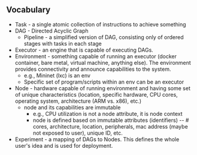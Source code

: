 ## Vocabulary
- Task - a single atomic collection of instructions to achieve something
- DAG - Directed Acyclic Graph
	- Pipeline - a simplified version of DAG, consisting only of ordered stages with tasks in each stage
- Executor - an engine that is capable of executing DAGs. 
- Environment - something capable of running an executor (docker container, bare metal, virtual machine, anything else). The environment provides connectivity and announce capabilities to the system.
    - e.g., Mininet (lxc) is an env
    - Specific set of program/scripts within an env can be an executor
- Node - hardware capable of running environment and having some set of unique characteristics (location, specific hardware, CPU cores, operating system, architecture (ARM vs. x86), etc.)
    - node and its capabilities are immutable
        - e.g., CPU utilization is not a node attribute, it is node context
        - node is defined based on immutable attributes (identifiers) -- # cores, architecture, location, peripherals, mac address (maybe not exposed to user), unique ID, etc.
- Experiment - a mapping of DAGs to Nodes. This defines the whole user's idea and is used for deployment.